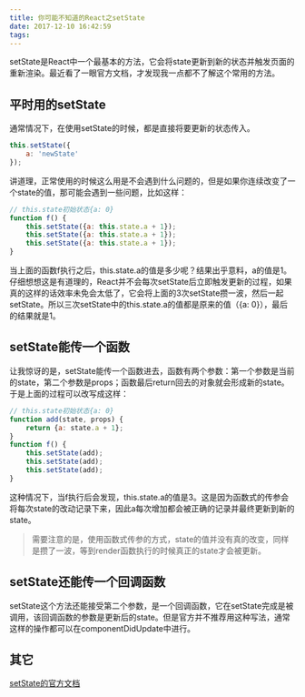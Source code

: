 ```yaml
---
title: 你可能不知道的React之setState
date: 2017-12-10 16:42:59
tags:
---
```


setState是React中一个最基本的方法，它会将state更新到新的状态并触发页面的重新渲染。最近看了一眼官方文档，才发现我一点都不了解这个常用的方法。

## 平时用的setState
通常情况下，在使用setState的时候，都是直接将要更新的状态传入。
```javascript
this.setState({
    a: 'newState'
});
```
讲道理，正常使用的时候这么用是不会遇到什么问题的，但是如果你连续改变了一个state的值，那可能会遇到一些问题，比如这样：
```javascript
// this.state初始状态{a: 0}
function f() {
    this.setState({a: this.state.a + 1});
    this.setState({a: this.state.a + 1});
    this.setState({a: this.state.a + 1});
}
```
当上面的函数f执行之后，this.state.a的值是多少呢？结果出乎意料，a的值是1。仔细想想这是有道理的，React并不会每次setState后立即触发更新的过程，如果真的这样的话效率未免会太低了，它会将上面的3次setState攒一波，然后一起setState。所以三次setState中的this.state.a的值都是原来的值（{a: 0}），最后的结果就是1。

## setState能传一个函数
让我惊讶的是，setState能传一个函数进去，函数有两个参数：第一个参数是当前的state，第二个参数是props；函数最后return回去的对象就会形成新的state。于是上面的过程可以改写成这样：
```javascript
// this.state初始状态{a: 0}
function add(state, props) {
    return {a: state.a + 1};
}
function f() {
    this.setState(add);
    this.setState(add);
    this.setState(add);
}
```
这种情况下，当f执行后会发现，this.state.a的值是3。这是因为函数式的传参会将每次state的改动记录下来，因此a每次增加都会被正确的记录并最终更新到新的state。
> 需要注意的是，使用函数式传参的方式，state的值并没有真的改变，同样是攒了一波，等到render函数执行的时候真正的state才会被更新。

## setState还能传一个回调函数
setState这个方法还能接受第二个参数，是一个回调函数，它在setState完成是被调用，该回调函数的参数是更新后的state。但是官方并不推荐用这种写法，通常这样的操作都可以在componentDidUpdate中进行。

## 其它
[setState的官方文档](https://facebook.github.io/react/docs/react-component.html#setstate)